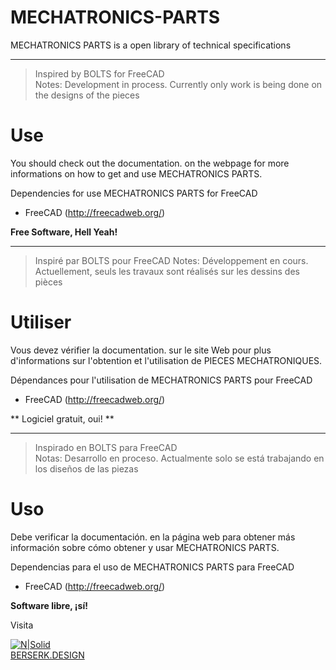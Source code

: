 MECHATRONICS-PARTS
==========
MECHATRONICS PARTS is a open library of technical specifications

---

> Inspired by BOLTS for FreeCAD  
> Notes: Development in process. Currently only work is being done on the designs of the pieces

# Use 
You should check out the documentation. on the webpage for more informations on how to get and use MECHATRONICS PARTS.

Dependencies for use MECHATRONICS PARTS for FreeCAD

+ FreeCAD (http://freecadweb.org/) 


**Free Software, Hell Yeah!**

---

> Inspiré par BOLTS pour FreeCAD
> Notes: Développement en cours. Actuellement, seuls les travaux sont réalisés sur les dessins des pièces

# Utiliser
Vous devez vérifier la documentation. sur le site Web pour plus d'informations sur l'obtention et l'utilisation de PIECES MECHATRONIQUES.

Dépendances pour l'utilisation de MECHATRONICS PARTS pour FreeCAD

+ FreeCAD (http://freecadweb.org/)


** Logiciel gratuit, oui! **

---

> Inspirado en BOLTS para FreeCAD   
> Notas: Desarrollo en proceso. Actualmente solo se está trabajando en los diseños de las piezas

# Uso  
Debe verificar la documentación. en la página web para obtener más información sobre cómo obtener y usar MECHATRONICS PARTS.

Dependencias para el uso de MECHATRONICS PARTS para FreeCAD

+ FreeCAD (http://freecadweb.org/)


**Software libre, ¡sí!**

Visita  

[![N|Solid](https://media.licdn.com/dms/image/C560BAQEXZmvS-bai1w/company-logo_200_200/0?e=2159024400&v=beta&t=Es5vOigCKAtdk8s82fdOE8WkOtptGy1TYLPwHUZnqLo)](https://berserk.design)  
[BERSERK.DESIGN]

  [BERSERK.DESIGN]: <http://berserk.design>


